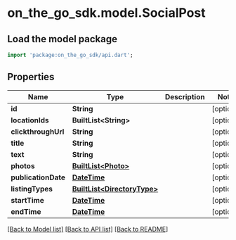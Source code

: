 # on_the_go_sdk.model.SocialPost

## Load the model package
```dart
import 'package:on_the_go_sdk/api.dart';
```

## Properties
Name | Type | Description | Notes
------------ | ------------- | ------------- | -------------
**id** | **String** |  | [optional] 
**locationIds** | **BuiltList&lt;String&gt;** |  | [optional] 
**clickthroughUrl** | **String** |  | [optional] 
**title** | **String** |  | [optional] 
**text** | **String** |  | [optional] 
**photos** | [**BuiltList&lt;Photo&gt;**](Photo.md) |  | [optional] 
**publicationDate** | [**DateTime**](DateTime.md) |  | [optional] 
**listingTypes** | [**BuiltList&lt;DirectoryType&gt;**](DirectoryType.md) |  | [optional] 
**startTime** | [**DateTime**](DateTime.md) |  | [optional] 
**endTime** | [**DateTime**](DateTime.md) |  | [optional] 

[[Back to Model list]](../README.md#documentation-for-models) [[Back to API list]](../README.md#documentation-for-api-endpoints) [[Back to README]](../README.md)


